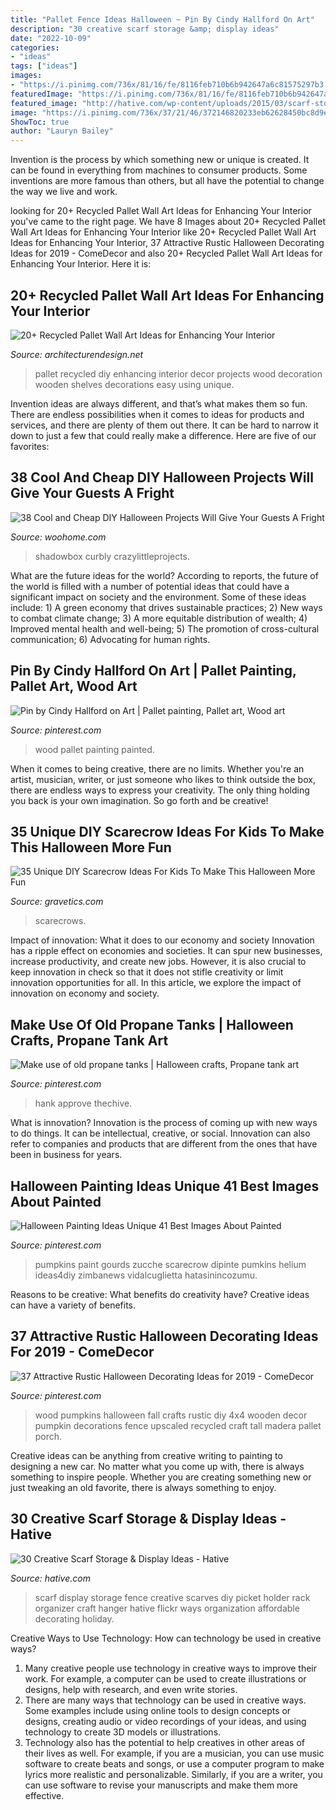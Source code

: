 ```yaml
---
title: "Pallet Fence Ideas Halloween ~ Pin By Cindy Hallford On Art"
description: "30 creative scarf storage &amp; display ideas"
date: "2022-10-09"
categories:
- "ideas"
tags: ["ideas"]
images:
- "https://i.pinimg.com/736x/81/16/fe/8116feb710b6b942647a6c81575297b3.jpg"
featuredImage: "https://i.pinimg.com/736x/81/16/fe/8116feb710b6b942647a6c81575297b3.jpg"
featured_image: "http://hative.com/wp-content/uploads/2015/03/scarf-storage-ideas/12-creative-scarf-storage-and-display-ideas.jpg"
image: "https://i.pinimg.com/736x/37/21/46/372146820233eb62628450bc8d9ebf1c.jpg"
ShowToc: true
author: "Lauryn Bailey"
---
```



Invention is the process by which something new or unique is created. It can be found in everything from machines to consumer products. Some inventions are more famous than others, but all have the potential to change the way we live and work.

	

		
looking for 20+ Recycled Pallet Wall Art Ideas for Enhancing Your Interior you've came to the right page. We have 8 Images about 20+ Recycled Pallet Wall Art Ideas for Enhancing Your Interior like 20+ Recycled Pallet Wall Art Ideas for Enhancing Your Interior, 37 Attractive Rustic Halloween Decorating Ideas for 2019 - ComeDecor and also 20+ Recycled Pallet Wall Art Ideas for Enhancing Your Interior. Here it is:
		
    
## 20+ Recycled Pallet Wall Art Ideas For Enhancing Your Interior

<img loading=lazy src="http://cdn.architecturendesign.net/wp-content/uploads/2015/06/AD-Pallet-Wall-Art-3.jpg" onerror="this.onerror=null;this.src='https://tse2.mm.bing.net/th?id=OIP.aqv6cNnEDFre0O4e9gOsKwHaMZ&amp;pid=15.1';" alt="20+ Recycled Pallet Wall Art Ideas for Enhancing Your Interior">

_Source: architecturendesign.net_

>pallet recycled diy enhancing interior decor projects wood decoration wooden shelves decorations easy using unique. 

	

Invention ideas are always different, and that’s what makes them so fun. There are endless possibilities when it comes to ideas for products and services, and there are plenty of them out there. It can be hard to narrow it down to just a few that could really make a difference. Here are five of our favorites: 

    
## 38 Cool And Cheap DIY Halloween Projects Will Give Your Guests A Fright

<img loading=lazy src="https://www.woohome.com/wp-content/uploads/2017/10/34-shadowbox-pumpkin-pumpkin-2.jpg" onerror="this.onerror=null;this.src='https://tse2.mm.bing.net/th?id=OIP.cHUHTHLbwvppU3ttMUXg-AHaJ4&amp;pid=15.1';" alt="38 Cool and Cheap DIY Halloween Projects Will Give Your Guests A Fright">

_Source: woohome.com_

>shadowbox curbly crazylittleprojects. 

	

What are the future ideas for the world?
According to reports, the future of the world is filled with a number of potential ideas that could have a significant impact on society and the environment. Some of these ideas include: 1) A green economy that drives sustainable practices; 2) New ways to combat climate change; 3) A more equitable distribution of wealth; 4) Improved mental health and well-being; 5) The promotion of cross-cultural communication; 6) Advocating for human rights.

    
## Pin By Cindy Hallford On Art | Pallet Painting, Pallet Art, Wood Art

<img loading=lazy src="https://i.pinimg.com/736x/e7/e3/95/e7e395f53f637fc23609e75c7b9dcdfd--painted-pallet-art-wood-pallet-art.jpg" onerror="this.onerror=null;this.src='https://tse1.mm.bing.net/th?id=OIP.m7GOPilwJY723Yctn6geCgHaJ3&amp;pid=15.1';" alt="Pin by Cindy Hallford on Art | Pallet painting, Pallet art, Wood art">

_Source: pinterest.com_

>wood pallet painting painted. 

	

When it comes to being creative, there are no limits. Whether you're an artist, musician, writer, or just someone who likes to think outside the box, there are endless ways to express your creativity. The only thing holding you back is your own imagination. So go forth and be creative!

    
## 35 Unique DIY Scarecrow Ideas For Kids To Make This Halloween More Fun

<img loading=lazy src="https://www.gravetics.com/wp-content/uploads/2017/07/Minion-Scarecrows.jpg" onerror="this.onerror=null;this.src='https://tse3.mm.bing.net/th?id=OIP.IyYFXL_OQj4kcevLSJguSgHaNK&amp;pid=15.1';" alt="35 Unique DIY Scarecrow Ideas For Kids To Make This Halloween More Fun">

_Source: gravetics.com_

>scarecrows. 

	

Impact of innovation: What it does to our economy and society
Innovation has a ripple effect on economies and societies. It can spur new businesses, increase productivity, and create new jobs. However, it is also crucial to keep innovation in check so that it does not stifle creativity or limit innovation opportunities for all. In this article, we explore the impact of innovation on economy and society.

    
## Make Use Of Old Propane Tanks | Halloween Crafts, Propane Tank Art

<img loading=lazy src="https://i.pinimg.com/736x/81/16/fe/8116feb710b6b942647a6c81575297b3.jpg" onerror="this.onerror=null;this.src='https://tse4.mm.bing.net/th?id=OIP.N9Q2FovgQOfqto4i-I2x4AHaKU&amp;pid=15.1';" alt="Make use of old propane tanks | Halloween crafts, Propane tank art">

_Source: pinterest.com_

>hank approve thechive. 

	

What is innovation?
Innovation is the process of coming up with new ways to do things. It can be intellectual, creative, or social. Innovation can also refer to companies and products that are different from the ones that have been in business for years.

    
## Halloween Painting Ideas Unique 41 Best Images About Painted

<img loading=lazy src="https://i.pinimg.com/736x/0a/c1/eb/0ac1eb0d85a5d338fa56d03f02deaad4.jpg" onerror="this.onerror=null;this.src='https://tse1.mm.bing.net/th?id=OIP.0gJeS3Cg8TbZlwbdHLgZ9wHaJ6&amp;pid=15.1';" alt="Halloween Painting Ideas Unique 41 Best Images About Painted">

_Source: pinterest.com_

>pumpkins paint gourds zucche scarecrow dipinte pumkins helium ideas4diy zimbanews vidalcuglietta hatasinincozumu. 

	

Reasons to be creative: What benefits do creativity have?
Creative ideas can have a variety of benefits.

    
## 37 Attractive Rustic Halloween Decorating Ideas For 2019 - ComeDecor

<img loading=lazy src="https://i.pinimg.com/736x/37/21/46/372146820233eb62628450bc8d9ebf1c.jpg" onerror="this.onerror=null;this.src='https://tse2.mm.bing.net/th?id=OIP.0oLDvoyR80cxDv4A6P4ZtAHaNj&amp;pid=15.1';" alt="37 Attractive Rustic Halloween Decorating Ideas for 2019 - ComeDecor">

_Source: pinterest.com_

>wood pumpkins halloween fall crafts rustic diy 4x4 wooden decor pumpkin decorations fence upscaled recycled craft tall madera pallet porch. 

	

Creative ideas can be anything from creative writing to painting to designing a new car. No matter what you come up with, there is always something to inspire people. Whether you are creating something new or just tweaking an old favorite, there is always something to enjoy.

    
## 30 Creative Scarf Storage &amp; Display Ideas - Hative

<img loading=lazy src="http://hative.com/wp-content/uploads/2015/03/scarf-storage-ideas/12-creative-scarf-storage-and-display-ideas.jpg" onerror="this.onerror=null;this.src='https://tse4.mm.bing.net/th?id=OIP.3Ur6d2t7CqYFuvTA_ughpAHaLT&amp;pid=15.1';" alt="30 Creative Scarf Storage &amp; Display Ideas - Hative">

_Source: hative.com_

>scarf display storage fence creative scarves diy picket holder rack organizer craft hanger hative flickr ways organization affordable decorating holiday. 

	

Creative Ways to Use Technology: How can technology be used in creative ways?
1. Many creative people use technology in creative ways to improve their work. For example, a computer can be used to create illustrations or designs, help with research, and even write stories.
2. There are many ways that technology can be used in creative ways. Some examples include using online tools to design concepts or designs, creating audio or video recordings of your ideas, and using technology to create 3D models or illustrations.
3. Technology also has the potential to help creatives in other areas of their lives as well. For example, if you are a musician, you can use music software to create beats and songs, or use a computer program to make lyrics more realistic and personalizable. Similarly, if you are a writer, you can use software to revise your manuscripts and make them more effective. 
